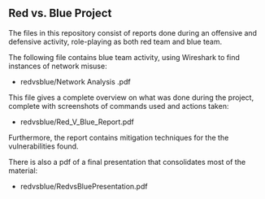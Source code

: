 ## Red vs. Blue Project

The files in this repository consist of reports done during an offensive and defensive activity, role-playing as both red team and blue team.

The following file contains blue team activity, using Wireshark to find instances of network misuse:
- redvsblue/Network Analysis .pdf

This file gives a complete overview on what was done during the project, complete with screenshots of commands used and actions taken:
- redvsblue/Red_V_Blue_Report.pdf

Furthermore, the report contains mitigation techniques for the the vulnerabilities found.

There is also a pdf of a final presentation that consolidates most of the material:
- redvsblue/RedvsBluePresentation.pdf
